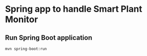 # Spring app to handle Smart Plant Monitor

## Run Spring Boot application
```
mvn spring-boot:run
```
